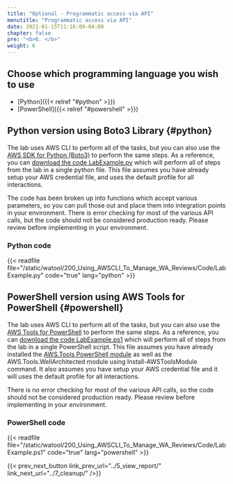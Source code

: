 ```yaml
---
title: "Optional - Programmatic access via API"
menutitle: "Programmatic access via API"
date: 2021-01-15T11:16:09-04:00
chapter: false
pre: "<b>6. </b>"
weight: 6
---
```


## Choose which programming language you wish to use
* [Python]({{< relref "#python" >}})
* [PowerShell]({{< relref "#powershell" >}})


## Python version using Boto3 Library {#python}
The lab uses AWS CLI to perform all of the tasks, but you can also use the [AWS SDK for Python (Boto3)](https://aws.amazon.com/sdk-for-python/) to perform the same steps. As a reference, you can [download the code LabExample.py](/watool/200_Using_AWSCLI_To_Manage_WA_Reviews/Code/LabExample.py) which will perform all of steps from the lab in a single python file.  This file assumes you have already setup your AWS credential file, and uses the default profile for all interactions.  

The code has been broken up into functions which accept various parameters, so you can pull those out and place them into integration points in your environment. There is error checking for most of the various API calls, but the code should not be considered production ready. Please review before implementing in your environment.


### Python code
{{< readfile file="/static/watool/200_Using_AWSCLI_To_Manage_WA_Reviews/Code/LabExample.py" code="true" lang="python" >}}

## PowerShell version using AWS Tools for PowerShell {#powershell}
The lab uses AWS CLI to perform all of the tasks, but you can also use the [AWS Tools for PowerShell](https://aws.amazon.com/powershell/) to perform the same steps. As a reference, you can [download the code LabExample.ps1](/watool/200_Using_AWSCLI_To_Manage_WA_Reviews/Code/LabExample.ps1) which will perform all of steps from the lab in a single PowerShell script.  This file assumes you have already installed the [AWS.Tools PowerShell module](https://docs.aws.amazon.com/powershell/latest/userguide/pstools-getting-set-up-windows.html#ps-installing-awstools) as well as the AWS.Tools.WellArchitected module using Install-AWSToolsModule command. It also assumes you have setup your AWS credential file and it will uses the default profile for all interactions.  

There is no error checking for most of the various API calls, so the code should not be considered production ready. Please review before implementing in your environment.

### PowerShell code
{{< readfile file="/static/watool/200_Using_AWSCLI_To_Manage_WA_Reviews/Code/LabExample.ps1" code="true" lang="powershell" >}}

{{< prev_next_button link_prev_url="../5_view_report/" link_next_url="../7_cleanup/" />}}
